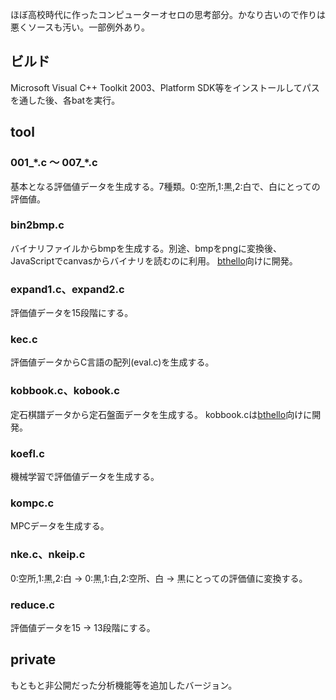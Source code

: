 ほぼ高校時代に作ったコンピューターオセロの思考部分。かなり古いので作りは悪くソースも汚い。一部例外あり。

## ビルド

Microsoft Visual C++ Toolkit 2003、Platform SDK等をインストールしてパスを通した後、各batを実行。

## tool

### 001_\*.c ～ 007_\*.c

基本となる評価値データを生成する。7種類。0:空所,1:黒,2:白で、白にとっての評価値。

### bin2bmp.c

バイナリファイルからbmpを生成する。別途、bmpをpngに変換後、JavaScriptでcanvasからバイナリを読むのに利用。
[bthello](https://github.com/kozok-dev/bthello/)向けに開発。

### expand1.c、expand2.c

評価値データを15段階にする。

### kec.c

評価値データからC言語の配列(eval.c)を生成する。

### kobbook.c、kobook.c

定石棋譜データから定石盤面データを生成する。
kobbook.cは[bthello](https://github.com/kozok-dev/bthello/)向けに開発。

### koefl.c

機械学習で評価値データを生成する。

### kompc.c

MPCデータを生成する。

### nke.c、nkeip.c

0:空所,1:黒,2:白 → 0:黒,1:白,2:空所、白 → 黒にとっての評価値に変換する。

### reduce.c

評価値データを15 → 13段階にする。

## private

もともと非公開だった分析機能等を追加したバージョン。
